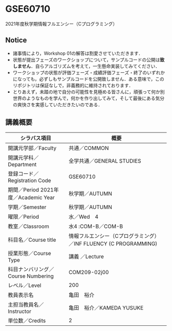 # GSE60710
2021年度秋学期情報フルエンシー（Cプログラミング）

## Notice
- 諸事情により，Workshop 01の解答は割愛させていただきます．
- 状態が提出フェーズのワークショップについて，サンプルコードの公開は**致しません**．自らアルゴリズムを考えて，一生懸命実装してみてください．
- ワークショップの状態が評価フェーズ・成績評価フェーズ・終了のいずれかになっても，必ずしもサンプルコードを公開致しません．ある意味で，このリポジトリは保証なしで，非義務的に維持されております．
- とりあえず，未踏の地で自分の可能性を見極める皆さんに，頑張って何か別世界のようなものを学んで，何かを作り出してみて，そして最後にある気分の爽快さを実感していただきたいのである．

## 講義概要

| シラバス項目 | 概要 |
| --- | --- |
開講元学部／Faculty | 共通／COMMON
開講元学科／Department | 全学共通／GENERAL STUDIES
登録コード／Registration Code | GSE60710
期間／Period	2021年度／Academic Year | 秋学期／AUTUMN
学期／Semester | 秋学期／AUTUMN
曜限／Period | 水／Wed　4
教室／Classroom | 水4 :COM-B／COM-B
科目名／Course title | 情報フルエンシー（Cプログラミング）／INF FLUENCY (C PROGRAMMING)
授業形態／Course Type | 講義 ／Lecture
科目ナンバリング／Course Numbering | COM209-02j00
レベル／Level | 200
教員表示名 | 亀田　裕介
主担当教員名／Instructor | 亀田　裕介／KAMEDA YUSUKE
単位数／Credits | 2
